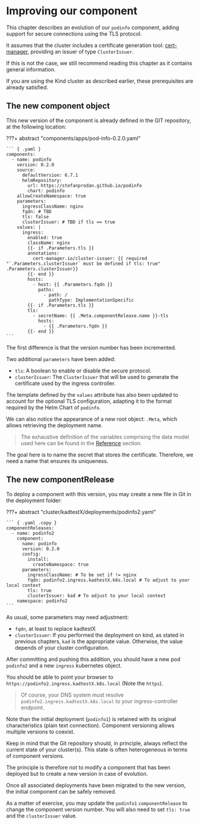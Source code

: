 # Improving our component

This chapter describes an evolution of our `podinfo` component, adding support for secure connections using the 
TLS protocol.

It assumes that the cluster includes a certificate generation tool: [cert-manager](https://cert-manager.io/), providing an issuer of type `ClusterIssuer`.

If this is not the case, we still recommend reading this chapter as it contains general information.

If you are using the Kind cluster as described earlier, these prerequisites are already satisfied.

## The new component object

This new version of the component is already defined in the GIT repository, at the following location:

???+ abstract "components/apps/pod-info-0.2.0.yaml"

    ``` { .yaml }
    components:
      - name: podinfo
        version: 0.2.0
        source:
          defaultVersion: 6.7.1
          helmRepository:
            url: https://stefanprodan.github.io/podinfo
            chart: podinfo
        allowCreateNamespace: true
        parameters:
          ingressClassName: nginx
          fqdn: # TBD
          tls: false
          clusterIssuer: # TBD if tls == true
        values: |
          ingress:
            enabled: true
            className: nginx
            {{- if .Parameters.tls }}
            annotations:
              cert-manager.io/cluster-issuer: {{ required "`.Parameters.clusterIssuer` must be defined if tls: true" .Parameters.clusterIssuer}}
            {{- end }}
            hosts:
              - host: {{ .Parameters.fqdn }}
                paths:
                  - path: /
                    pathType: ImplementationSpecific
            {{- if .Parameters.tls }}
            tls:
              - secretName: {{ .Meta.componentRelease.name }}-tls
                hosts:
                  - {{ .Parameters.fqdn }}
            {{- end }}
    ```

The first difference is that the version number has been incremented.

Two additional `parameters` have been added:

- `tls`: A boolean to enable or disable the secure protocol.
- `clusterIssuer`: The `ClusterIssuer` that will be used to generate the certificate used by the ingress controller.

The template defined by the `values` attribute has also been updated to account for the optional TLS configuration, 
adapting it to the format required by the Helm Chart of `podinfo`.

We can also notice the appearance of a new root object: `.Meta`, which allows retrieving the deployment name.

> The exhaustive definition of the variables comprising the data model used here can be found in the [Reference](../reference/530-component-release.md) section.

The goal here is to name the secret that stores the certificate. Therefore, we need a name that ensures its uniqueness.

## The new componentRelease

To deploy a component with this version, you may create a new file in Git in the deployment folder:

???+ abstract "cluster/kadtestX/deployments/podinfo2.yaml"

    ``` { .yaml .copy }
    componentReleases:
      - name: podinfo2
        component:
          name: podinfo
          version: 0.2.0
          config:
            install:
              createNamespace: true
          parameters:
            ingressClassName: # To be set if != nginx
            fqdn: podinfo2.ingress.kadtestX.k8s.local # To adjust to your local context
            tls: true
            clusterIssuer: kad # To adjust to your local context
        namespace: podinfo2
    ```

As usual, some parameters may need adjustment:

- `fqdn`, at least to replace kadtestX
- `clusterIssuer`: If you performed the deployment on kind, as stated in previous chapters, `kad` is the appropriate 
value. Otherwise, the value depends of your cluster configuration.  

After committing and pushing this addition, you should have a new pod `podinfo2` and a new `ingress` kubernetes object.

You should be able to point your browser to `https://podinfo2.ingress.kadtestX.k8s.local` (Note the `https`).

> Of course, your DNS system must resolve `podinfo2.ingress.kadtestX.k8s.local` to your ingress-controller endpoint.

Note than the initial deployment (`podinfo1`) is retained with its original characteristics (plain text connection). 
Component versioning allows multiple versions to coexist.

Keep in mind that the Git repository should, in principle, always reflect the current state of your cluster(s). 
This state is often heterogeneous in terms of component versions.

The principle is therefore not to modify a component that has been deployed but to create a new version in case of evolution.

Once all associated deployments have been migrated to the new version, the initial component can be safely removed.

As a matter of exercise, you may update the `podinfo1` `componentRelease` to change the component version number. 
You will also need to set `tls: true` and the `clusterIssuer` value.




